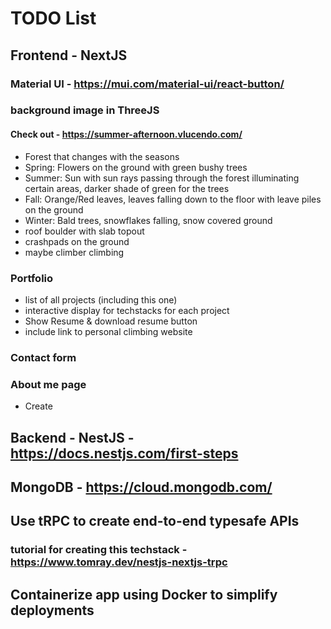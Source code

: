 # TODO List
## Frontend - NextJS 
  ### Material UI - https://mui.com/material-ui/react-button/
  ### background image in ThreeJS
  #### Check out - https://summer-afternoon.vlucendo.com/
  - Forest that changes with the seasons
  - Spring: Flowers on the ground with green bushy trees
  - Summer: Sun with sun rays passing through the forest illuminating certain areas, darker shade of green for the trees
  - Fall: Orange/Red leaves, leaves falling down to the floor with leave piles on the ground
  - Winter: Bald trees, snowflakes falling, snow covered ground
  - roof boulder with slab topout
  - crashpads on the ground
  - maybe climber climbing
  ### Portfolio
  - list of all projects (including this one)
  - interactive display for techstacks for each project
  - Show Resume & download resume button
  - include link to personal climbing website
  ### Contact form
  ### About me page
  - Create
## Backend - NestJS - https://docs.nestjs.com/first-steps
## MongoDB - https://cloud.mongodb.com/
## Use tRPC to create end-to-end typesafe APIs
### tutorial for creating this techstack - https://www.tomray.dev/nestjs-nextjs-trpc
## Containerize app using Docker to simplify deployments